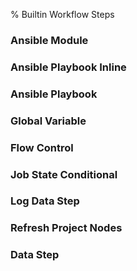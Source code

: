 % Builtin Workflow Steps

### Ansible Module

### Ansible Playbook Inline

### Ansible Playbook

### Global Variable

### Flow Control

### Job State Conditional

### Log Data Step

### Refresh Project Nodes

### Data Step
